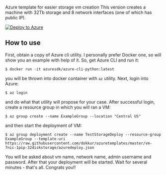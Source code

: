 Azure template for easier storage vm creation
This version creates a machine with 32Tb storage and 8 network interfaces (one
of which has public IP).

[![Deploy to Azure](http://azuredeploy.net/deploybutton.png)](https://azuredeploy.net/)

How to use
----------

First, obtain a copy of Azure cli utility. I personally prefer Docker one, so
will show you an example with help of it. So, get Azure CLI and run it:

`$ docker run -it azuresdk/azure-cli-python:latest`

you will be thrown into docker container with `az` utility. Next, login into
Azure:

`$ az login`

and do what that utility will propose for your case. After successful login,
create a resource group in which you will ran a VM:

`$ az group create --name ExampleGroup --location "Central US"`

and then start the deployment of VM:

`$ az group deployment create --name TestStorageDeploy
  --resource-group ExampleGroup
  --template-uri https://raw.githubusercontent.com/dokkur/azuretemplates/master/vm-7nic-1pip-32diskstorage/azuredeploy.json
`

You will be asked about vm name, network name, admin username and password.
After that your deployment will be started. Wait for several minutes - that's
all. Congrats you!!
